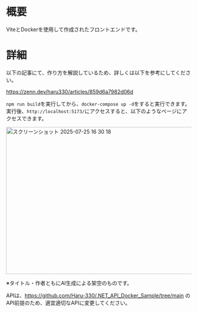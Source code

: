 # 概要
ViteとDockerを使用して作成されたフロントエンドです。

# 詳細

以下の記事にて、作り方を解説しているため、詳しくは以下を参考にしてください。

https://zenn.dev/haru330/articles/859d6a7982d06d

`npm run build`を実行してから、`docker-compose up -d`をすると実行できます。
実行後、`http://localhost:5173/`にアクセスすると、以下のようなページにアクセスできます。

<img width="738" height="401" alt="スクリーンショット 2025-07-25 16 30 18" src="https://github.com/user-attachments/assets/366564a1-9720-4f48-9a39-28457d043980" />

※タイトル・作者ともにAI生成による架空のものです。

APIは、https://github.com/Haru-330/.NET_API_Docker_Sample/tree/main のAPI前提のため、適宜適切なAPIに変更してください。
